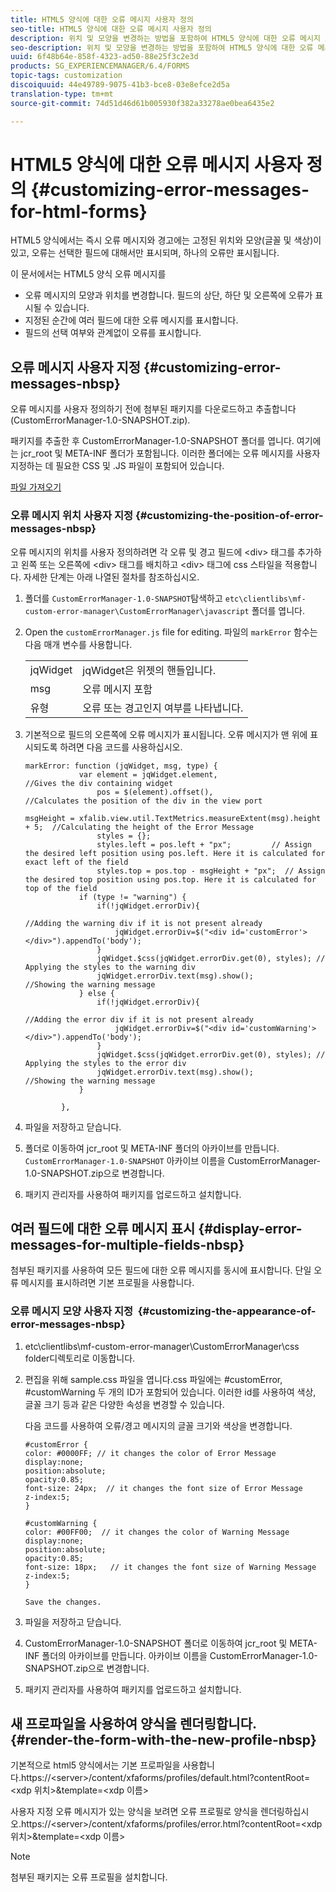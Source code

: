 ```yaml
---
title: HTML5 양식에 대한 오류 메시지 사용자 정의
seo-title: HTML5 양식에 대한 오류 메시지 사용자 정의
description: 위치 및 모양을 변경하는 방법을 포함하여 HTML5 양식에 대한 오류 메시지 표시를 사용자 지정하는 방법을 알아봅니다.
seo-description: 위치 및 모양을 변경하는 방법을 포함하여 HTML5 양식에 대한 오류 메시지 표시를 사용자 지정하는 방법을 알아봅니다.
uuid: 6f48b64e-858f-4323-ad50-88e25f3c2e3d
products: SG_EXPERIENCEMANAGER/6.4/FORMS
topic-tags: customization
discoiquuid: 44e49789-9075-41b3-bce8-03e8efce2d5a
translation-type: tm+mt
source-git-commit: 74d51d46d61b005930f382a33278ae0bea6435e2

---
```



# HTML5 양식에 대한 오류 메시지 사용자 정의 {#customizing-error-messages-for-html-forms}

HTML5 양식에서는 즉시 오류 메시지와 경고에는 고정된 위치와 모양(글꼴 및 색상)이 있고, 오류는 선택한 필드에 대해서만 표시되며, 하나의 오류만 표시됩니다.

이 문서에서는 HTML5 양식 오류 메시지를

* 오류 메시지의 모양과 위치를 변경합니다. 필드의 상단, 하단 및 오른쪽에 오류가 표시될 수 있습니다.
* 지정된 순간에 여러 필드에 대한 오류 메시지를 표시합니다.
* 필드의 선택 여부와 관계없이 오류를 표시합니다.

## 오류 메시지 사용자 지정 {#customizing-error-messages-nbsp}

오류 메시지를 사용자 정의하기 전에 첨부된 패키지를 다운로드하고 추출합니다(CustomErrorManager-1.0-SNAPSHOT.zip).

패키지를 추출한 후 CustomErrorManager-1.0-SNAPSHOT 폴더를 엽니다. 여기에는 jcr_root 및 META-INF 폴더가 포함됩니다. 이러한 폴더에는 오류 메시지를 사용자 지정하는 데 필요한 CSS 및 .JS 파일이 포함되어 있습니다.

[파일 가져오기](assets/customerrormanager-1.0-snapshot.zip)

### 오류 메시지 위치 사용자 지정 {#customizing-the-position-of-error-messages-nbsp}

오류 메시지의 위치를 사용자 정의하려면 각 오류 및 경고 필드에 &lt;div> 태그를 추가하고 왼쪽 또는 오른쪽에 &lt;div> 태그를 배치하고 &lt;div> 태그에 css 스타일을 적용합니다. 자세한 단계는 아래 나열된 절차를 참조하십시오.

1. 폴더를 `CustomErrorManager-1.0-SNAPSHOT`탐색하고 `etc\clientlibs\mf-custom-error-manager\CustomErrorManager\javascript` 폴더를 엽니다.
1. Open the `customErrorManager.js` file for editing. 파일의 `markError` 함수는 다음 매개 변수를 사용합니다.

   |  |  |
   |---|---|
   | jqWidget | jqWidget은 위젯의 핸들입니다. |
   | msg | 오류 메시지 포함 |
   | 유형 | 오류 또는 경고인지 여부를 나타냅니다. |

1. 기본적으로 필드의 오른쪽에 오류 메시지가 표시됩니다. 오류 메시지가 맨 위에 표시되도록 하려면 다음 코드를 사용하십시오.

   ```
   markError: function (jqWidget, msg, type) {
               var element = jqWidget.element,                                //Gives the div containing widget
                   pos = $(element).offset(),                          //Calculates the position of the div in the view port
                                                                   msgHeight = xfalib.view.util.TextMetrics.measureExtent(msg).height + 5;  //Calculating the height of the Error Message
                   styles = {};
                   styles.left = pos.left + "px";         // Assign the desired left position using pos.left. Here it is calculated for exact left of the field 
                   styles.top = pos.top - msgHeight + "px";  // Assign the desired top position using pos.top. Here it is calculated for top of the field 
               if (type != "warning") {
                   if(!jqWidget.errorDiv){
                                                                                   //Adding the warning div if it is not present already
                       jqWidget.errorDiv=$("<div id='customError'></div>").appendTo('body');
                   }
                   jqWidget.$css(jqWidget.errorDiv.get(0), styles); // Applying the styles to the warning div
                   jqWidget.errorDiv.text(msg).show();                     //Showing the warning message
               } else {
                   if(!jqWidget.errorDiv){
                                                                                   //Adding the error div if it is not present already
                       jqWidget.errorDiv=$("<div id='customWarning'></div>").appendTo('body');
                   }
                   jqWidget.$css(jqWidget.errorDiv.get(0), styles); // Applying the styles to the error div
                   jqWidget.errorDiv.text(msg).show();                     //Showing the warning message
               }
   
           },
   ```

1. 파일을 저장하고 닫습니다.
1. 폴더로 이동하여 jcr_root 및 META-INF 폴더의 아카이브를 만듭니다. `CustomErrorManager-1.0-SNAPSHOT` 아카이브 이름을 CustomErrorManager-1.0-SNAPSHOT.zip으로 변경합니다.
1. 패키지 관리자를 사용하여 패키지를 업로드하고 설치합니다.

## 여러 필드에 대한 오류 메시지 표시 {#display-error-messages-for-multiple-fields-nbsp}

첨부된 패키지를 사용하여 모든 필드에 대한 오류 메시지를 동시에 표시합니다. 단일 오류 메시지를 표시하려면 기본 프로필을 사용합니다.

### 오류 메시지 모양 사용자 지정  {#customizing-the-appearance-of-error-messages-nbsp}

1. etc\clientlibs\mf-custom-error-manager\CustomErrorManager\css folder디렉토리로 이동합니다.

1. 편집을 위해 sample.css 파일을 엽니다.css 파일에는 #customError, #customWarning 두 개의 ID가 포함되어 있습니다. 이러한 id를 사용하여 색상, 글꼴 크기 등과 같은 다양한 속성을 변경할 수 있습니다.

   다음 코드를 사용하여 오류/경고 메시지의 글꼴 크기와 색상을 변경합니다.

   ```
   #customError {
   color: #0000FF; // it changes the color of Error Message
   display:none;
   position:absolute;
   opacity:0.85;
   font-size: 24px;  // it changes the font size of Error Message
   z-index:5;
   }
   
   #customWarning {
   color: #00FF00;  // it changes the color of Warning Message
   display:none;
   position:absolute;
   opacity:0.85;
   font-size: 18px;   // it changes the font size of Warning Message
   z-index:5;
   }
   
   Save the changes.
   ```

1. 파일을 저장하고 닫습니다.
1. CustomErrorManager-1.0-SNAPSHOT 폴더로 이동하여 jcr_root 및 META-INF 폴더의 아카이브를 만듭니다. 아카이브 이름을 CustomErrorManager-1.0-SNAPSHOT.zip으로 변경합니다.
1. 패키지 관리자를 사용하여 패키지를 업로드하고 설치합니다.

## 새 프로파일을 사용하여 양식을 렌더링합니다.  {#render-the-form-with-the-new-profile-nbsp}

기본적으로 html5 양식에서는 기본 프로파일을 사용합니다.https://&lt;server>/content/xfaforms/profiles/default.html?contentRoot=&lt;xdp 위치>&amp;template=&lt;xdp 이름>

사용자 지정 오류 메시지가 있는 양식을 보려면 오류 프로필로 양식을 렌더링하십시오.https://&lt;server>/content/xfaforms/profiles/error.html?contentRoot=&lt;xdp 위치>&amp;template=&lt;xdp 이름>

>[!NOTE]
>
>첨부된 패키지는 오류 프로필을 설치합니다.

